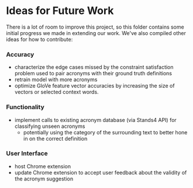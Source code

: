 # Ideas for Future Work

There is a lot of room to improve this project, so this folder contains some initial progress we made in extending our work. We've also compiled other ideas for how to contribute:
 
### Accuracy
 - characterize the edge cases missed by the constraint satisfaction problem used to pair acronyms with their ground truth definitions
 - retrain model with more acronyms 
 - optimize GloVe feature vector accuracies by increasing the size of vectors or selected context words.
 
 ### Functionality
 - implement calls to existing acronym database (via Stands4 API) for classifying  unseen acronyms
   - potentially using the category of the surrounding text to better hone in on the correct definition
 
 ### User Interface
 - host Chrome extension
 - update Chrome extension to accept user feedback about the validity of the acronym suggestion
 

